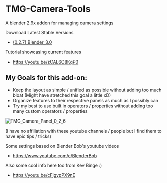# TMG-Camera-Tools
A blender 2.9x addon for managing camera settings

Download Latest Stable Versions
* [(0.2.7) Blender_3.0](https://github.com/Mainman002/TMG-Camera-Tools/releases/tag/0.2.7)

Tutorial showcasing current features
* https://youtu.be/zCAL6O8KqP0

## My Goals for this add-on:
* Keep the layout as simple / unified as possible without adding too much bloat (Might have stretched this goal a little xD)
* Organize features to their respective panels as much as I possibly can
* Try my best to use built in operators / properties without adding too many custom operators / properties

![TMG_Camera_Panel_0_2_6](https://user-images.githubusercontent.com/11281480/141872317-3520ea0a-527c-4d3f-b6ad-3409f6854668.png)

(I have no affiliation with these youtube channels / people but I find them to have epic tips / tricks)

Some settings based on Blender Bob's youtube videos
* https://www.youtube.com/c/BlenderBob

Also some cool info here too from Kev Binge :)
* https://youtu.be/cFjgypPX9nE
